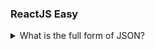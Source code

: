 ### ReactJS Easy

<details>
  <summary>What is the full form of JSON?</summary>

JavaScript Object Notation

</details>
